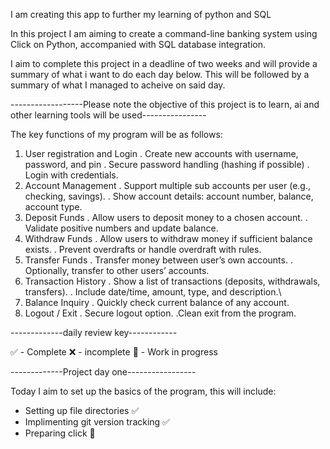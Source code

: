 I am creating this app to further my learning of python and SQL 

In this project I am aiming to create a command-line banking system using Click on Python, accompanied with SQL database integration.

I aim to complete this project in a deadline of two weeks and will provide a summary of what i want to do each day below. This will be followed by a summary of what I managed to acheive on said day.

------------------Please note the objective of this project is to learn, ai and other learning tools will be used----------------

The key functions of my program will be as follows:

1. User registration and Login
   . Create new accounts with username, password, and pin
   . Secure password handling (hashing if possible)
   . Login with credentials.
2. Account Management
   . Support multiple sub accounts per user (e.g., checking, savings).
   . Show account details: account number, balance, account type.
3. Deposit Funds
   . Allow users to deposit money to a chosen account.
   . Validate positive numbers and update balance.
4. Withdraw Funds
   . Allow users to withdraw money if sufficient balance exists.
   . Prevent overdrafts or handle overdraft with rules.
5. Transfer Funds
   . Transfer money between user’s own accounts.
   . Optionally, transfer to other users’ accounts.
6. Transaction History
   . Show a list of transactions (deposits, withdrawals, transfers).
   . Include date/time, amount, type, and description.\
7. Balance Inquiry
   . Quickly check current balance of any account.
8. Logout / Exit
   . Secure logout option.
   .Clean exit from the program.

-------------daily review key------------

✅ - Complete 
❌ - incomplete
🚧 - Work in progress

-------------Project day one-----------------


Today I aim to set up the basics of the program, this will include:

- Setting up file directories ✅
- Implimenting git version tracking ✅
- Preparing click 🚧
